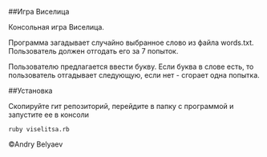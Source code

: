##Игра Виселица

Консольная игра Виселица.

Программа загадывает случайно выбранное слово из файла words.txt. 
Пользователь должен отгодать его за 7 попыток.

Пользователю предлагается ввести букву. Если буква в слове есть, то пользователь отгадывает следующую,
если нет - сгорает одна попытка.

##Установка

Скопируйте гит репозиторий, перейдите в папку с программой и запустите ее в консоли 

`ruby viselitsa.rb`

©Andry Belyaev
